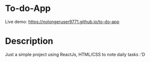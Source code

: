 # To-do-App

Live demo: https://nolongeruser9771.github.io/to-do-app

# Description

Just a simple project using ReactJs, HTML/CSS to note daily tasks :'D

 
 

